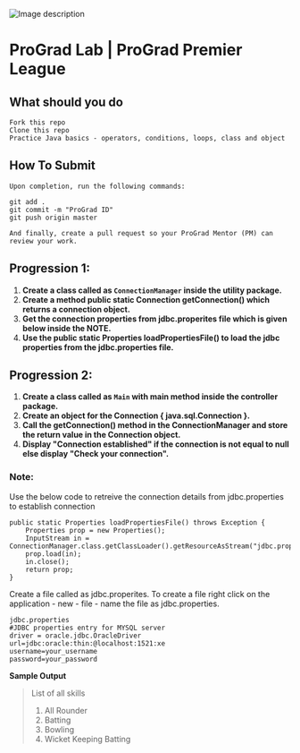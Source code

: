 ![Image description](https://i1.faceprep.in/ProGrad/face-logo-resized.png)

# ProGrad Lab | ProGrad Premier League


## What should you do
```
Fork this repo
Clone this repo
Practice Java basics - operators, conditions, loops, class and object
```

## How To Submit
```
Upon completion, run the following commands:

git add .
git commit -m "ProGrad ID"
git push origin master

And finally, create a pull request so your ProGrad Mentor (PM) can review your work.
```

## Progression 1:

1. **Create a class called as `ConnectionManager` inside the utility package.**
2. **Create a method public static Connection getConnection() which returns a connection object.** 
3. **Get the connection properties from jdbc.properites file which is given below inside the NOTE.**
4. **Use the public static Properties loadPropertiesFile() to load the jdbc properties from the jdbc.properties file.**


## Progression 2:

1. **Create a class called as  `Main` with main method inside the controller package.**
2. **Create an object for the Connection { java.sql.Connection }.**
3. **Call the getConnection() method in the ConnectionManager and store the return value in the Connection object.**
4. **Display "Connection established" if the connection is not equal to null else display "Check your connection".**


### Note:

Use the below code to retreive the connection details from jdbc.properties to establish connection
```
public static Properties loadPropertiesFile() throws Exception {
	Properties prop = new Properties();	
	InputStream in = ConnectionManager.class.getClassLoader().getResourceAsStream("jdbc.properties");
	prop.load(in);
	in.close(); 
	return prop;
}
```
Create a file called as jdbc.properites. To create a file right click on the application - new - file - name the file as jdbc.properties.
```
jdbc.properties
#JDBC properties entry for MYSQL server
driver = oracle.jdbc.OracleDriver
url=jdbc:oracle:thin:@localhost:1521:xe
username=your_username
password=your_password

```

**Sample Output**

> List of all skills 
> 1) All Rounder 
> 2) Batting 
> 3) Bowling 
> 4) Wicket Keeping Batting 
